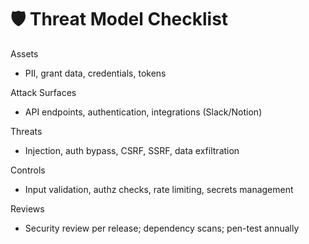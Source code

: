 # 🛡️ Threat Model Checklist

Assets
- PII, grant data, credentials, tokens

Attack Surfaces
- API endpoints, authentication, integrations (Slack/Notion)

Threats
- Injection, auth bypass, CSRF, SSRF, data exfiltration

Controls
- Input validation, authz checks, rate limiting, secrets management

Reviews
- Security review per release; dependency scans; pen-test annually

